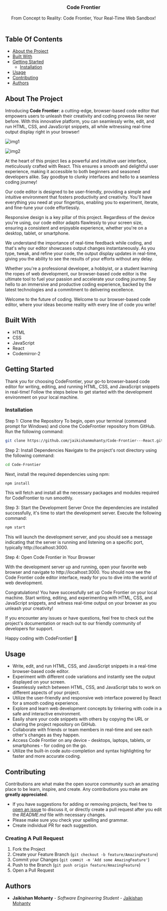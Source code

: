 <br/>
<p align="center">
  <h3 align="center">Code Frontier</h3>

  <p align="center">
    From Concept to Reality: Code Frontier, Your Real-Time Web Sandbox!
    <br/>
    <br/>
  </p>
</p>



## Table Of Contents

* [About the Project](#about-the-project)
* [Built With](#built-with)
* [Getting Started](#getting-started)
  * [Installation](#installation)
* [Usage](#usage)
* [Contributing](#contributing)
* [Authors](#authors)

## About The Project

Introducing <b>Code Frontier</b>: a cutting-edge, browser-based code editor that empowers users to unleash their creativity and coding prowess like never before. With this innovative platform, you can seamlessly write, edit, and run HTML, CSS, and JavaScript snippets, all while witnessing real-time output display right in your browser!

![img1](https://github.com/jaikishanmohanty/Code-Frontier---React/assets/62710109/3b86441f-6345-4aaf-909d-e3a159c283bd)

![img2](https://github.com/jaikishanmohanty/Code-Frontier---React/assets/62710109/7f83278f-f898-4a79-8c30-c87132c6085f)


At the heart of this project lies a powerful and intuitive user interface, meticulously crafted with React. This ensures a smooth and delightful user experience, making it accessible to both beginners and seasoned developers alike. Say goodbye to clunky interfaces and hello to a seamless coding journey!

Our code editor is designed to be user-friendly, providing a simple and intuitive environment that fosters productivity and creativity. You'll have everything you need at your fingertips, enabling you to experiment, iterate, and fine-tune your code effortlessly.

Responsive design is a key pillar of this project. Regardless of the device you're using, our code editor adapts flawlessly to your screen size, ensuring a consistent and enjoyable experience, whether you're on a desktop, tablet, or smartphone.

We understand the importance of real-time feedback while coding, and that's why our editor showcases output changes instantaneously. As you type, tweak, and refine your code, the output display updates in real-time, giving you the ability to see the results of your efforts without any delay.

Whether you're a professional developer, a hobbyist, or a student learning the ropes of web development, our browser-based code editor is the ultimate tool to fuel your passion and accelerate your coding journey. Say hello to an immersive and productive coding experience, backed by the latest technologies and a commitment to delivering excellence.

Welcome to the future of coding. Welcome to our browser-based code editor, where your ideas become reality with every line of code you write!

## Built With

<ul>
<li>HTML</li>
<li>CSS</li>
<li>JavaScript</li>
<li>React</li>
<li>Codemirror-2</li>
</ul>

## Getting Started

Thank you for choosing CodeFrontier, your go-to browser-based code editor for writing, editing, and running HTML, CSS, and JavaScript snippets in real-time! Follow the steps below to get started with the development environment on your local machine.

### Installation

Step 1: Clone the Repository
To begin, open your terminal (command prompt for Windows) and clone the CodeFrontier repository from GitHub. Run the following command:
```sh
git clone https://github.com/jaikishanmohanty/Code-Frontier---React.git
```
Step 2: Install Dependencies
Navigate to the project's root directory using the following command:
```sh
cd Code-Frontier
```
Next, install the required dependencies using npm:
```sh
npm install
```
This will fetch and install all the necessary packages and modules required for CodeFrontier to run smoothly.

Step 3: Start the Development Server
Once the dependencies are installed successfully, it's time to start the development server. Execute the following command:
```sh
npm start
```
This will launch the development server, and you should see a message indicating that the server is running and listening on a specific port, typically http://localhost:3000.

Step 4: Open Code Frontier in Your Browser

With the development server up and running, open your favorite web browser and navigate to http://localhost:3000. You should now see the Code Frontier code editor interface, ready for you to dive into the world of web development.

Congratulations! You have successfully set up Code Frontier on your local machine. Start writing, editing, and experimenting with HTML, CSS, and JavaScript snippets, and witness real-time output on your browser as you unleash your creativity!

If you encounter any issues or have questions, feel free to check out the project's documentation or reach out to our friendly community of developers for support.

Happy coding with CodeFrontier! 🚀

## Usage

<ul>
<li>Write, edit, and run HTML, CSS, and JavaScript snippets in a real-time browser-based code editor.</li>
<li>Experiment with different code variations and instantly see the output displayed on your screen.</li>
<li>Seamlessly switch between HTML, CSS, and JavaScript tabs to work on different aspects of your project.</li>
<li>Utilize the user-friendly and responsive web interface powered by React for a smooth coding experience.</li>
<li>Explore and learn web development concepts by tinkering with code in a safe and interactive environment.</li>
<li>Easily share your code snippets with others by copying the URL or sharing the project repository on GitHub.</li>
<li>Collaborate with friends or team members in real-time and see each other's changes as they happen.</li>
<li>Access Code Frontier on any device - desktops, laptops, tablets, or smartphones - for coding on the go.</li>
<li>Utilize the built-in code auto-completion and syntax highlighting for faster and more accurate coding.</li>
</ul>


## Contributing

Contributions are what make the open source community such an amazing place to be learn, inspire, and create. Any contributions you make are **greatly appreciated**.
* If you have suggestions for adding or removing projects, feel free to [open an issue](https://github.com/jaikishanmohanty/Code-Frontier---React/issues) to discuss it, or directly create a pull request after you edit the *README.md* file with necessary changes.
* Please make sure you check your spelling and grammar.
* Create individual PR for each suggestion.
  
### Creating A Pull Request

1. Fork the Project
2. Create your Feature Branch (`git checkout -b feature/AmazingFeature`)
3. Commit your Changes (`git commit -m 'Add some AmazingFeature'`)
4. Push to the Branch (`git push origin feature/AmazingFeature`)
5. Open a Pull Request

## Authors

* **Jaikishan Mohanty** - *Software Engineering Student* - [Jaikishan Mohanty](https://github.com/jaikishanmohanty)

